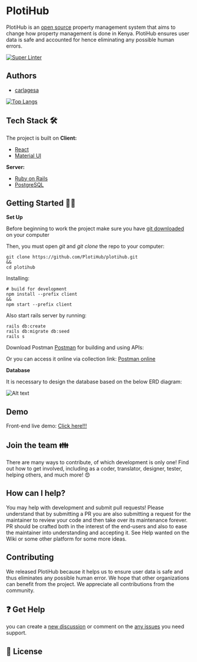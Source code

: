 
# PlotiHub

PlotiHub is an [open source](https://opensource.com/resources/what-open-source) property management system that aims to change how property management is done in Kenya. PlotiHub ensures user data is safe and accounted for hence eliminating any possible human errors.

[![Super Linter](https://img.shields.io/github/workflow/status/NvChad/NvChad/Super-Linter/main?style=flat-square&logo=github&label=Build&color=8DBBE9)](https://github.com/PlotiHub/plotihub)
## Authors

- [carlagesa](https://github.com/carlagesa)

[![Top Langs](https://github-readme-stats.vercel.app/api/top-langs/?username=carlagesa&layout=compact)](https://github.com/carlagesa)
## Tech Stack 🛠
The project is built on
**Client:** 
- [React](https://reactjs.org/)
- [Material UI](https://v4.mui.com/)

**Server:**
- [Ruby on Rails](https://rubyonrails.org/) 
- [PostgreSQL](https://www.postgresql.org/)





## Getting Started 👩‍💻

**Set Up**

Before beginning to work the project make sure you have [git downloaded](https://git-scm.com/downloads) on your computer

Then, you must open _git_ and _git clone_ the repo to your computer: 
```
git clone https://github.com/PlotiHub/plotihub.git
&&
cd plotihub
```
Installing:
```
# build for development
npm install --prefix client
&&
npm start --prefix client
```
Also start rails server by running:
```
rails db:create
rails db:migrate db:seed
rails s
```
Download Postman [Postman](https://www.postman.com/downloads/) for building and using APIs:

Or you can access it online via collection link: [Postman online](https://www.postman.com/postmancadets/workspace/plotihub/collection/14609137-bf6fbfd4-78d3-406d-a326-9c1e2b160524?action=share&creator=14609137)

**Database**

It is necessary to design the database based on the below ERD diagram:

![Alt text](https://scontent.fvca1-4.fna.fbcdn.net/v/t1.15752-9/314391976_658680132535472_6125008008381000161_n.png?_nc_cat=109&ccb=1-7&_nc_sid=ae9488&_nc_ohc=k-5SS2l1XPIAX-NwMFJ&_nc_ht=scontent.fvca1-4.fna&oh=03_AdRJhPE2vzlSW7TdYlf-LmDIc-Dq3eEWXMXOWLHZEn8H6g&oe=6399EDF0 "a title")
## Demo
Front-end live demo: 
[Click here!!!](https://plotihub-v2.vercel.app/)
## Join the team 👪
There are many ways to contribute, of which development is only one! Find out how to get involved, including as a coder, translator, designer, tester, helping others, and much more! 😍
## How can I help?
You may help with development and submit pull requests! Please understand that by submitting a PR you are also submitting a request for the maintainer to review your code and then take over its maintenance forever. PR should be crafted both in the interest of the end-users and also to ease the maintainer into understanding and accepting it.
See Help wanted on the Wiki or some other platform for some more ideas.

##  Contributing
We released PlotiHub because it helps us to ensure user data is safe and thus eliminates any possible human error. We hope that other organizations can benefit from the project. We appreciate all contributions from the community.
## ❓ Get Help
you can create a [new discussion](https://github.com/PlotiHub/plotihub/discussions) or comment on the [any issues](https://github.com/PlotiHub/plotihub/issues) you need support.
## 📜 License
